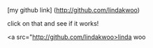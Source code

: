 [my github link] (http://github.com/lindakwoo)

click on that and see if it works!

<a src="http://github.com/lindakwoo>linda woo<a/>
